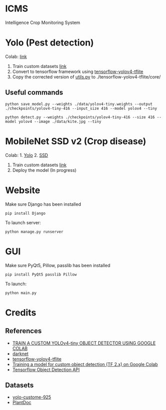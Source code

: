 # ICMS
Intelligence Crop Monitoring System

# Yolo (Pest detection)

Colab: [link](https://colab.research.google.com/drive/1s9fJ6iinkrNUkYxBil2mZuapegFuX0I7?usp=sharing)

1. Train custom datasets [link](https://medium.com/analytics-vidhya/train-a-custom-yolov4-tiny-object-detector-using-google-colab-b58be08c9593)
2. Convert to tensorflow framework using [tensorflow-yolov4-tflite](https://github.com/hunglc007/tensorflow-yolov4-tflite)
3. Copy the corrected version of [utils.py](pest_detection/utils.py) to ./tensorflow-yolov4-tflite/core/

## Useful commands
```
python save_model.py --weights ./data/yolov4-tiny.weights --output ./checkpoints/yolov4-tiny-416 --input_size 416 --model yolov4 --tiny

python detect.py --weights ./checkpoints/yolov4-tiny-416 --size 416 --model yolov4 --image ./data/kite.jpg --tiny

```
# MobileNet SSD v2 (Crop disease)

Colab: 1. [Yolo](https://colab.research.google.com/drive/1x9S9S_i2aMch_nu5KkL-a_TUmHIQCZhq?usp=sharing)
       2. [SSD](https://colab.research.google.com/drive/1LlZ4-69XQk1XzIrjd7hI5QX1RCxKdbg-?usp=sharing)

1. Train custom datasets [link](https://medium.com/analytics-vidhya/training-a-model-for-custom-object-detection-tf-2-x-on-google-colab-4507f2cc6b80#6dfc)
2. Deploy the model (In progress)

# Website

Make sure Django has been installed

```
pip install Django
```

To launch server:

```
python manage.py runserver
```

# GUI

Make sure PyQt5, Pillow, passlib has been installed

```
pip install PyQt5 passlib Pillow
```

To launch:

```
python main.py
```

# Credits

## References
* [TRAIN A CUSTOM YOLOv4-tiny OBJECT DETECTOR USING GOOGLE COLAB](https://medium.com/analytics-vidhya/train-a-custom-yolov4-tiny-object-detector-using-google-colab-b58be08c9593)
* [darknet](https://github.com/AlexeyAB/darknet#yolo-v4-in-other-frameworks)
* [tensorflow-yolov4-tflite](https://github.com/hunglc007/tensorflow-yolov4-tflite)
* [Training a model for custom object detection (TF 2.x) on Google Colab](https://medium.com/analytics-vidhya/training-a-model-for-custom-object-detection-tf-2-x-on-google-colab-4507f2cc6b80#6dfc)
* [Tensorflow Object Detection API](https://github.com/tensorflow/models/)

## Datasets
* [yolo-custome-925](https://universe.roboflow.com/nirmani/yolo-custome-925)
* [PlantDoc](https://universe.roboflow.com/joseph-nelson/plantdoc)
